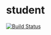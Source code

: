 # student
[![Build Status](https://travis-ci.com/Anguandia/student.svg?branch=master)](https://travis-ci.com/Anguandia/student)
